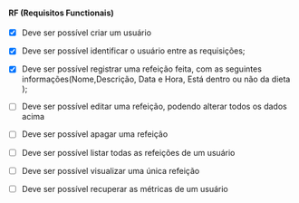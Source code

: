 #### RF (Requisitos Functionais)
- [x] Deve ser possível criar um usuário
- [x] Deve ser possível identificar o usuário entre as requisições;
- [x] Deve ser possível registrar uma refeição feita, com as seguintes informações(Nome,Descrição, Data e Hora, Está dentro ou não da dieta );

- [ ] Deve ser possível editar uma refeição, podendo alterar todos os dados acima
- [ ] Deve ser possível apagar uma refeição
- [ ] Deve ser possível listar todas as refeições de um usuário
- [ ] Deve ser possível visualizar uma única refeição
- [ ] Deve ser possível recuperar as métricas de um usuário